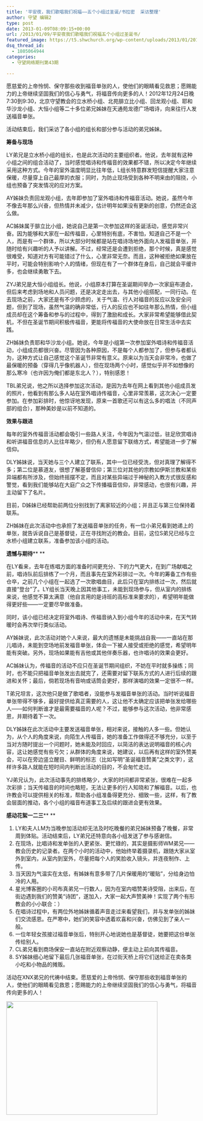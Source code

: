 ```yaml
---
title: '平安夜，我们歌唱我们祝福——五个小组过圣诞/书拉密  采访整理'
author: 守望 编辑2
type: post
date: 2013-01-09T08:09:15+00:00
url: /2013/01/09/平安夜我们歌唱我们祝福五个小组过圣诞书/
featured_image: https://t5.shwchurch.org/wp-content/uploads/2013/01/20130109170923164-440x288.jpg
dsq_thread_id:
  - 1805064944
categories:
  - 守望网络期刊第43期

---
```

愿慈爱的上帝怜悯、保守那些收到福音单张的人，使他们的眼睛看见救恩；愿赐能力的上帝继续坚固我们的信心与勇气，将福音传向更多的人！<!--more-->2012年12月24日晚7:30到9:30，北京守望教会的立水桥小组、北苑腓立比小组、回龙观小组、耶和华沙龙小组、大恒小组等二十多位弟兄姊妹在天通苑龙德广场唱诗，向来往行人发送福音单张。

活动结束后，我们采访了各小组的组长和部分参与活动的弟兄姊妹。

**筹备与现场**

LY弟兄是立水桥小组的组长，也是此次活动的主要组织者。他说，去年就有这种小组之间的组合活动了，当时感觉唱诗和传福音的效果都不错，所以决定今年继续采用这种方式。今年的室外温度明显比往年低，L组长特意群发短信提醒大家注意保暖，尽量穿上自己最厚的衣服；同时，为防止现场受到各种不明来由的阻挠，小组也预备了突发情况的应对方案。

AY姊妹负责回龙观小组，去年即参加了室外唱诗和传福音活动。她说，虽然今年不像去年那么兴奋，但热情并未减少，估计明年如果没有更新的创意，仍然还会这么做。

AC姊妹属于腓立比小组，她说自己是第一次参加这样的圣诞活动，感觉非常兴奋。因为能够和大家在一起传福音，心里特别有底，不害怕，知道自己不是一个人，而是有一个群体，所以大部分时候都是站在唱诗场地外面向人发福音单张，并随时给有兴趣听的人予以讲解。不过，经常还是会遭到拒绝，那个时候，真是感觉很难受，知道对方有可能错过了什么，心里非常无奈。而且，这种被拒绝如果放在平时，可能会特别影响个人的情绪，但现在有了一个群体在身后，自己就会平缓许多，也会继续勇敢下去。

ZYJ弟兄是大恒小组组长。他说，小组原本打算在圣诞期间举办一次家庭布道会，但后来考虑到场地和人员问题，还是决定走出去，与其他小组搭配，一同行动。在去现场之前，大家还是有不少顾虑的，关于气温、行人对福音的反应以及安全问题，但到了现场，虽然气温的确非常低，行人的反应也不如往年那么热情，但小组成员却在这个筹备和参与的过程中，得到了激励和成长。大家非常希望能够借此契机，不但在圣诞节期间积极传福音，更能将传福音的大使命放在日常生活中去实践。

ZH姊妹负责耶和华沙龙小组。她说，今年是小组第一次参加室外唱诗和传福音活动，小组成员都很兴奋。尽管因为各种原因，不是每个人都参加了，但参与者都认为，这种方式让自己感觉这个圣诞节非常有意义。原来以为当天会非常冷，也做了最保暖的预备（穿得几乎像机器人），但在现场两个小时，感觉似乎并不如想像的那么寒冷（也许因为俺们都是东北人？），特别感恩！

TBL弟兄说，他之所以选择参加这次活动，是因为去年在网上看到其他小组成员发的照片，他看到有那么多人站在室外唱诗传福音，心里非常羡慕，这次决心一定要参加。在参加彩排时，他惊讶地发现，原来一首歌还可以有这么多的唱法（不同声部的组合），那种美妙是以前不知道的。

**效果与跟进**

每年的室外传福音活动都会吸引一些路人关注，今年因为气温过低，驻足欣赏唱诗和听讲福音信息的人比往年略少，但仍有人愿意留下联络方式，希望能进一步了解信仰。

DLY姊妹说，当天她与三个人建立了联系，其中一位已经受洗，但对真理了解得不多；第二位是慕道友，很想了解基督信仰；第三位对其他的宗教如伊斯兰教和某些异端都有所涉及，但始终摇摆不定，而且对某些异端过于神秘的入教方式很反感和警觉，看到我们能够站在大庭广众之下传播福音信仰，非常感动，也很有兴趣，并主动留下了名片。

目前，D姊妹已经帮助前两位分别找到了离家较近的小组；并且正与第三位保持着联系。

ZH姊妹在此次活动中也承担了发送福音单张的任务，有一位小弟兄看到她递上的单张，就告诉说自己是基督徒，正在寻找附近的教会。目前，这位S弟兄已经与立水桥小组建立联系，准备参加该小组的活动。

**遗憾与期待**** **

在LY看来，去年在练唱方面的准备时间更充分、下的力气更大，在到广场献唱之前，唱诗队前后排练了一个月，而且事先在室外彩排过一次。今年的筹备工作有些仓卒，之前几个小组在一起选了一次歌唱曲目，此后只在室内排练过一次，然后就直接“登台”了。LY组长当天晚上因其他事工，未能到现场参与，但从室内的排练来说，他感觉不算太满意（他自言用的是诗班的高标准来要求的），希望明年能做得更好些——一定要尽早做准备。

同时，该小组已经决定将室外唱诗、传福音纳入到小组今年的活动中来，在天气转暖时会再次举行类似活动。

AY姊妹说，此次活动对她个人来说，最大的遗憾是未能挑战自我——一直站在那儿唱诗，未能到空场地前发福音单张，体会一下被人接受或拒绝的感觉，希望明年能有突破。另外，现场如果能有吉他或其他伴奏乐器，也许唱诗的效果会更好。

AC姊妹认为，传福音的活动不应只在圣诞节期间组织，不妨在平时就多操练；同时，也不能只把福音单张发出去就完了，还需要对留下联系方式的人进行后续的跟进和关怀；最后，倘若现场有音响或话筒会更好，那样演唱的效果一定很不一样。

T弟兄坦言，这次他只是做了歌唱者，没能参与发福音单张的活动。当时听说福音单张带得不够多，最好提供给真正需要的人，这让他不太确定应该把单张发给哪些人——如何判断谁才是最需要福音的人呢？不过，能够参与这次活动，他非常感恩，并期待着下一次。

DLY姊妹在此次活动中主要发送福音单张，相对来说，接触的人多一些。但她认为，从个人的角度来说，向陌生人传福音，她的准备工作做得还不够充分，以至于当对方随时提出一个问题时，她未能及时回应，以简洁的表达说明福音的核心内容，这让她感觉有些亏欠；从群体的角度来说，她建议，以后再有这样的室外赞美会，可以在旁边竖立醒目、鲜明的标志（比如写明“圣诞福音赞美”之类文字），这样许多路人就能在短时间内判断出活动的目的，不会匆忙走过。

YJ弟兄认为，此次活动事先的排练略少，大家的时间都非常紧张，很难在一起多次彩排；当天传福音的时间也略短，无法让更多的行人知晓和了解福音。以后，也许教会可以提供相关的标准，帮助各小组准备得更充分、细致一些，这样，有了教会层面的推动，各个小组的福音布道事工及后续的跟进会更有效果。

**感动花絮一二三**** **

<ol start="1">
  <li>
    LY和夫人LM为当晚参加活动却无法及时吃晚餐的弟兄姊妹预备了晚餐，非常周到体贴。活动结束后，LY弟兄还特意向各小组发送了参与感谢信。
  </li>
  <li>
    在现场，比唱诗和发单张的人更紧张、更忙碌的，其实是摄影师WM弟兄——教会历史的记录者。在两个小时的活动中，他始终举着摄录机，跟随大家从室外到室内，从室内到室外，尽量把每个人的笑脸收入镜头，并连夜制作、上传。
  </li>
  <li>
    当天因为气温实在太低，有姊妹有意多带了几片保暖用的“暖贴”，分给身边怕冷的人用。
  </li>
  <li>
    星光博客圈的小司布真弟兄一行数人，因为在室内唱赞美诗受阻，出来后，在街边遇到我们的赞美“诗团”，遂加入，大家一起大声赞美神！实现了两个有形教会的小小联合：）
  </li>
  <li>
    在唱诗过程中，有两位外地姊妹循着声音走过来看望我们，并与发单张的姊妹们交流感恩。在严寒中，她们的笑容中透着欢喜和兴奋，仿佛见到了亲人一般。
  </li>
  <li>
    一位年轻女孩接过福音单张后，特别开心地说她也是基督徒，她要把这份单张传给别人。
  </li>
  <li>
    CL弟兄看到商场保安一直站在附近观察动静，便主动上前向其传福音。
  </li>
  <li>
    SY姊妹细心地留下最后几张福音单张，在过街天桥上将它们送给正在卖各类小吃和小物品的摊贩。
  </li>
</ol>

活动在XNX弟兄的代祷中结束。愿慈爱的上帝怜悯、保守那些收到福音单张的人，使他们的眼睛看见救恩；愿赐能力的上帝继续坚固我们的信心与勇气，将福音传向更多的人！

[<img class="alignnone size-thumbnail wp-image-6699" title="07平安夜，我们歌唱我们祝福" src="http://t5.shwchurch.org/wp-content/uploads/2013/01/20130109170923164-400x300.jpg" alt="" width="400" height="300" />][1]

&nbsp;

 [1]: http://t5.shwchurch.org/wp-content/uploads/2013/01/20130109170923164.jpg